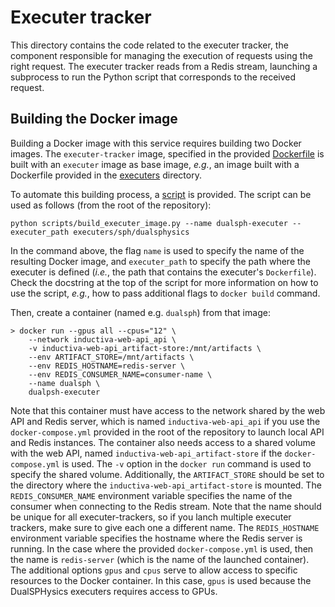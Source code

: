 # Executer tracker

This directory contains the code related to the executer tracker, the
component responsible for managing the execution of requests using the
right request. The executer tracker reads from a Redis stream, launching
a subprocess to run the Python script that corresponds to the received
request.

## Building the Docker image

Building a Docker image with this service requires building two Docker images.
The `executer-tracker` image, specified in the provided [Dockerfile](Dockerfile) is
built with an `executer` image as base image, *e.g.*, an image built with a Dockerfile
provided in the [executers](../executers/) directory.

To automate this building process, a [script](../scripts/build_executer_image.py) is provided.
The script can be used as follows (from the root of the repository):

```shell
python scripts/build_executer_image.py --name dualsph-executer --executer_path executers/sph/dualsphysics
```

In the command above, the flag `name` is used to specify the name of the resulting
Docker image, and `executer_path` to specify the path where the executer is defined
(*i.e.*, the path that contains the executer's `Dockerfile`).
Check the docstring at the top of the script for more information on how to use
the script, *e.g.*, how to pass additional flags to `docker build` command.

Then, create a container (named e.g. `dualsph`) from that image:

```shell
> docker run --gpus all --cpus="12" \
    --network inductiva-web-api_api \
    -v inductiva-web-api_artifact-store:/mnt/artifacts \
    --env ARTIFACT_STORE=/mnt/artifacts \
    --env REDIS_HOSTNAME=redis-server \
    --env REDIS_CONSUMER_NAME=consumer-name \
    --name dualsph \
    dualpsh-executer
```

Note that this container must have access to the network shared by the web API
and Redis server, which is named `inductiva-web-api_api` if you use the `docker-compose.yml` provided in the root of the repository to launch local API and Redis instances.
The container also needs access to a shared volume with the web API, named `inductiva-web-api_artifact-store` if the `docker-compose.yml` is used. The `-v` option in the `docker run` command is used to specify the shared volume. Additionally, the `ARTIFACT_STORE` should be set to the directory where the `inductiva-web-api_artifact-store` is mounted.
The `REDIS_CONSUMER_NAME` environment variable specifies the name of the consumer when connecting to the Redis stream. Note that the name should be unique for all executer-trackers, so if you lanch multiple executer trackers, make sure to give each one a different name. The `REDIS_HOSTNAME` environment variable specifies the hostname where the Redis server is running. In the case where the provided `docker-compose.yml` is used, then the name is `redis-server` (which is the name of the launched container).
The additional options `gpus` and `cpus` serve to allow access to specific resources to the Docker container. In this case, `gpus` is used because the DualSPHysics executers requires access to GPUs.
